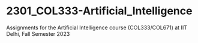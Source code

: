 # 2301_COL333-Artificial_Intelligence
Assignments for the Artificial Intelligence course (COL333/COL671) at IIT Delhi, Fall Semester 2023
